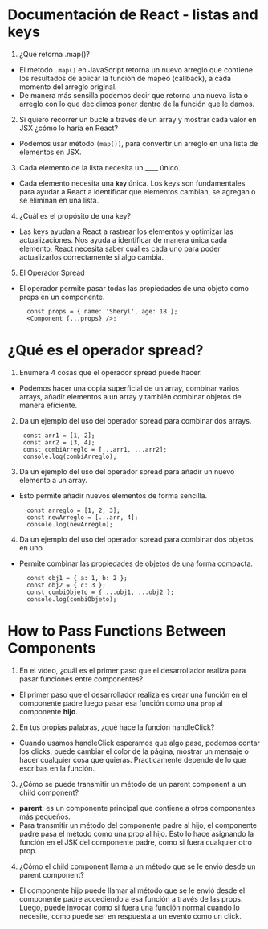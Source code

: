 # Documentación de React - listas and keys

1. ¿Qué retorna .map()?

- El metodo `.map()` en JavaScript retorna un nuevo arreglo que contiene los resultados de aplicar la función de mapeo (callback), a cada momento del arreglo original.
- De manera más sensilla podemos decir que retorna una nueva lista o arreglo con lo que decidimos poner dentro de la función que le damos.

2. Si quiero recorrer un bucle a través de un array y mostrar cada valor en JSX ¿cómo lo haría en React?

- Podemos usar método `(map())`, para convertir un arreglo en una lista de elementos en JSX. 

3. Cada elemento de la lista necesita un ____ único.

- Cada elemento necesita una **`key`** única.  Los keys son fundamentales para ayudar a React a identificar que elementos cambian, se agregan o se eliminan en una lista.

4. ¿Cuál es el propósito de una key?

- Las keys ayudan a React a rastrear los elementos y optimizar las actualizaciones. Nos ayuda a identificar de manera única cada elemento, React necesita saber cuál es cada uno para poder actualizarlos correctamente si algo cambia.

5. El Operador Spread

- El operador permite pasar todas las propiedades de una objeto como props en un componente. 

        const props = { name: 'Sheryl', age: 18 };
        <Component {...props} />;

# ¿Qué es el operador spread?
1. Enumera 4 cosas que el operador spread puede hacer.

- Podemos hacer una copia superficial de un array, combinar varios arrays, añadir elementos a un array y también combinar objetos de manera eficiente.

2. Da un ejemplo del uso del operador spread para combinar dos arrays.

        const arr1 = [1, 2];
        const arr2 = [3, 4];
        const combiArreglo = [...arr1, ...arr2];
        console.log(combiArreglo); 

3. Da un ejemplo del uso del operador spread para añadir un nuevo elemento a un array.

- Esto permite añadir nuevos elementos de forma sencilla.

        const arreglo = [1, 2, 3];
        const newArreglo = [...arr, 4];
        console.log(newArreglo);

4. Da un ejemplo del uso del operador spread para combinar dos objetos en uno

- Permite combinar las propiedades de objetos de una forma compacta.

        const obj1 = { a: 1, b: 2 };
        const obj2 = { c: 3 };
        const combiObjeto = { ...obj1, ...obj2 };
        console.log(combiObjeto);

# How to Pass Functions Between Components

1. En el vídeo, ¿cuál es el primer paso que el desarrollador realiza para pasar funciones entre componentes?

- El primer paso que el desarrollador realiza es crear una función en el componente padre luego pasar esa función como una `prop` al componente **hijo**.

2. En tus propias palabras, ¿qué hace la función handleClick?

- Cuando usamos handleClick esperamos que algo pase, podemos contar los clicks, puede cambiar el color de la página, mostrar un mensaje o hacer cualquier cosa que quieras. Practicamente depende de lo que escribas en la función.

3. ¿Cómo se puede transmitir un método de un parent component a un child component?

- **parent**: es un componente principal que contiene a otros componentes más pequeños.
- Para transmitir un método del componente padre al hijo, el componente padre pasa el método como una prop al hijo. Esto lo hace asignando la función en el JSK del componente padre, como si fuera cualquier otro prop. 

4. ¿Cómo el child component llama a un método que se le envió desde un parent component?

- El componente hijo puede llamar al método que se le envió desde el componente padre accediendo a esa función a través de las props. Luego, puede invocar como si fuera una función normal cuando lo necesite, como puede ser en respuesta a un evento como un click.